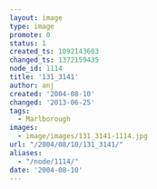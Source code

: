 ```yaml
---
layout: image
type: image
promote: 0
status: 1
created_ts: 1092143603
changed_ts: 1372159435
node_id: 1114
title: '131_3141'
author: anj
created: '2004-08-10'
changed: '2013-06-25'
tags:
  - Marlborough
images:
  - image/images/131_3141-1114.jpg
url: "/2004/08/10/131_3141/"
aliases:
  - "/node/1114/"
date: '2004-08-10'
---
```


